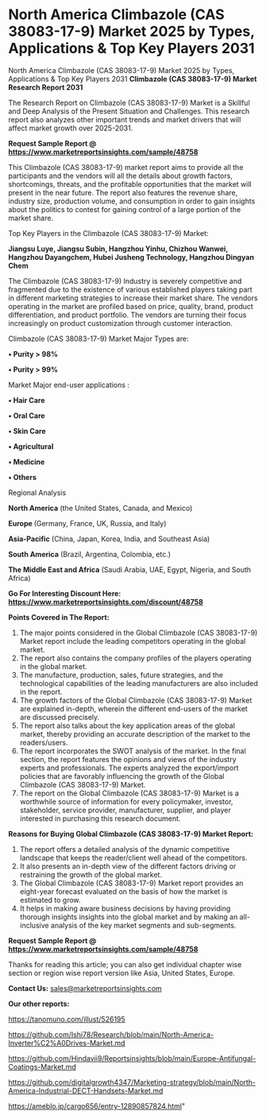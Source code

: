 # North America Climbazole (CAS 38083-17-9) Market 2025 by Types, Applications & Top Key Players 2031
North America Climbazole (CAS 38083-17-9) Market 2025 by Types, Applications & Top Key Players 2031
<strong>Climbazole (CAS 38083-17-9) Market Research Report 2031</strong>

The Research Report on Climbazole (CAS 38083-17-9) Market is a Skillful and Deep Analysis of the Present Situation and Challenges. This research report also analyzes other important trends and market drivers that will affect market growth over 2025-2031.

<strong>Request Sample Report @ <a href=https://www.marketreportsinsights.com/sample/48758>https://www.marketreportsinsights.com/sample/48758</a></strong>

This Climbazole (CAS 38083-17-9) market report aims to provide all the participants and the vendors will all the details about growth factors, shortcomings, threats, and the profitable opportunities that the market will present in the near future. The report also features the revenue share, industry size, production volume, and consumption in order to gain insights about the politics to contest for gaining control of a large portion of the market share.

Top Key Players in the Climbazole (CAS 38083-17-9) Market:

<strong>Jiangsu Luye, Jiangsu Subin, Hangzhou Yinhu, Chizhou Wanwei, Hangzhou Dayangchem, Hubei Jusheng Technology, Hangzhou Dingyan Chem</strong>

The Climbazole (CAS 38083-17-9) Industry is severely competitive and fragmented due to the existence of various established players taking part in different marketing strategies to increase their market share. The vendors operating in the market are profiled based on price, quality, brand, product differentiation, and product portfolio. The vendors are turning their focus increasingly on product customization through customer interaction.

Climbazole (CAS 38083-17-9) Market Major Types are:

<strong>•  Purity > 98%

•  Purity > 99%</strong>

Market Major end-user applications :

<strong>•  Hair Care

•  Oral Care

•  Skin Care

•  Agricultural

•  Medicine

•  Others</strong>

Regional Analysis

</u><strong><b>North America</b></strong> (the United States, Canada, and Mexico)

<strong><b>Europe </b></strong>(Germany, France, UK, Russia, and Italy)

<strong><b>Asia-Pacific</b></strong> (China, Japan, Korea, India, and Southeast Asia)

<strong><b>South America</b></strong> (Brazil, Argentina, Colombia, etc.)

<strong><b>The Middle East and Africa</b></strong> (Saudi Arabia, UAE, Egypt, Nigeria, and South Africa)

<strong>Go For Interesting Discount Here: <a href=https://www.marketreportsinsights.com/discount/48758>https://www.marketreportsinsights.com/discount/48758</a></strong>

<strong>Points Covered in The Report:</strong>
<ol>
  <li>The major points considered in the Global Climbazole (CAS 38083-17-9) Market report include the leading competitors operating in the global market.</li>
  <li>The report also contains the company profiles of the players operating in the global market.</li>
  <li>The manufacture, production, sales, future strategies, and the technological capabilities of the leading manufacturers are also included in the report.</li>
  <li>The growth factors of the Global Climbazole (CAS 38083-17-9) Market are explained in-depth, wherein the different end-users of the market are discussed precisely.</li>
  <li>The report also talks about the key application areas of the global market, thereby providing an accurate description of the market to the readers/users.</li>
  <li>The report incorporates the SWOT analysis of the market. In the final section, the report features the opinions and views of the industry experts and professionals. The experts analyzed the export/import policies that are favorably influencing the growth of the Global Climbazole (CAS 38083-17-9) Market.</li>
  <li>The report on the Global Climbazole (CAS 38083-17-9) Market is a worthwhile source of information for every policymaker, investor, stakeholder, service provider, manufacturer, supplier, and player interested in purchasing this research document.</li>
</ol>
<strong>Reasons for Buying Global Climbazole (CAS 38083-17-9) Market Report:</strong>

<ol>
  <li>The report offers a detailed analysis of the dynamic competitive landscape that keeps the reader/client well ahead of the competitors.</li>
  <li>It also presents an in-depth view of the different factors driving or restraining the growth of the global market.</li>
  <li>The Global Climbazole (CAS 38083-17-9) Market report provides an eight-year forecast evaluated on the basis of how the market is estimated to grow.</li>
  <li>It helps in making aware business decisions by having providing thorough insights insights into the global market and by making an all-inclusive analysis of the key market segments and sub-segments.</li>
</ol>
<strong>Request Sample Report @ <a href=https://www.marketreportsinsights.com/sample/48758>https://www.marketreportsinsights.com/sample/48758</a></strong>


Thanks for reading this article; you can also get individual chapter wise section or region wise report version like Asia, United States, Europe.

<strong>Contact Us:</strong>
sales@marketreportsinsights.com

<strong>Our other reports:</strong>

<a href=https://tanomuno.com/illust/526195>https://tanomuno.com/illust/526195</a>

<a href=https://github.com/Ishi78/Research/blob/main/North-America-Inverter%C2%A0Drives-Market.md>https://github.com/Ishi78/Research/blob/main/North-America-Inverter%C2%A0Drives-Market.md</a>

<a href=https://github.com/Hindavii9/Reportsinsights/blob/main/Europe-Antifungal-Coatings-Market.md>https://github.com/Hindavii9/Reportsinsights/blob/main/Europe-Antifungal-Coatings-Market.md</a>

<a href=https://github.com/digitalgrowth4347/Marketing-strategy/blob/main/North-America-Industrial-DECT-Handsets-Market.md>https://github.com/digitalgrowth4347/Marketing-strategy/blob/main/North-America-Industrial-DECT-Handsets-Market.md</a>

<a href=https://ameblo.jp/cargo656/entry-12890857824.html>https://ameblo.jp/cargo656/entry-12890857824.html</a>"
